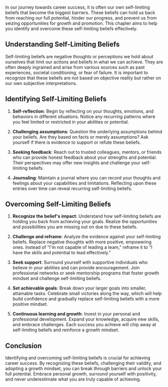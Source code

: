 
In our journey towards career success, it is often our own self-limiting beliefs that become the biggest barriers. These beliefs can hold us back from reaching our full potential, hinder our progress, and prevent us from seizing opportunities for growth and promotion. This chapter aims to help you identify and overcome these self-limiting beliefs effectively.

Understanding Self-Limiting Beliefs
-----------------------------------

Self-limiting beliefs are negative thoughts or perceptions we hold about ourselves that limit our actions and beliefs in what we can achieve. They are often deeply ingrained and arise from various sources such as past experiences, societal conditioning, or fear of failure. It is important to recognize that these beliefs are not based on objective reality but rather on our own subjective interpretations.

Identifying Self-Limiting Beliefs
---------------------------------

1. **Self-reflection**: Begin by reflecting on your thoughts, emotions, and behaviors in different situations. Notice any recurring patterns where you feel limited or restricted in your abilities or potential.

2. **Challenging assumptions**: Question the underlying assumptions behind your beliefs. Are they based on facts or merely assumptions? Ask yourself if there is evidence to support or refute these beliefs.

3. **Seeking feedback**: Reach out to trusted colleagues, mentors, or friends who can provide honest feedback about your strengths and potential. Their perspectives may offer new insights and challenge your self-limiting beliefs.

4. **Journaling**: Maintain a journal where you can record your thoughts and feelings about your capabilities and limitations. Reflecting upon these entries over time can reveal recurring self-limiting beliefs.

Overcoming Self-Limiting Beliefs
--------------------------------

1. **Recognize the belief's impact**: Understand how self-limiting beliefs are holding you back from achieving your goals. Realize the opportunities and possibilities you are missing out on due to these beliefs.

2. **Challenge and reframe**: Analyze the evidence against your self-limiting beliefs. Replace negative thoughts with more positive, empowering ones. Instead of "I'm not capable of leading a team," reframe it to "I have the skills and potential to lead effectively."

3. **Seek support**: Surround yourself with supportive individuals who believe in your abilities and can provide encouragement. Join professional networks or seek mentorship programs that foster growth mindset and challenge self-limiting beliefs.

4. **Set achievable goals**: Break down your larger goals into smaller, attainable tasks. Celebrate small victories along the way, which will help build confidence and gradually replace self-limiting beliefs with a more positive mindset.

5. **Continuous learning and growth**: Invest in your personal and professional development. Expand your knowledge, acquire new skills, and embrace challenges. Each success you achieve will chip away at self-limiting beliefs and reinforce a growth mindset.

Conclusion
----------

Identifying and overcoming self-limiting beliefs is crucial for achieving career success. By recognizing these beliefs, challenging their validity, and adopting a growth mindset, you can break through barriers and unlock your full potential. Embrace personal growth, surround yourself with positivity, and never underestimate what you are truly capable of achieving.
